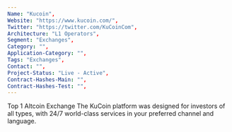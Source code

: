 ```yaml
---
Name: "Kucoin",
Website: "https://www.kucoin.com/",
Twitter: "https://twitter.com/KuCoinCom",
Architecture: "L1 Operators",
Segment: "Exchanges",
Category: "",
Application-Category: "",
Tags: "Exchanges",
Contact: "",
Project-Status: "Live - Active",
Contract-Hashes-Main: "",
Contract-Hashes-Test: "",
---
```

<!--lang:en--> 
Top 1 Altcoin Exchange
The KuCoin platform was designed for investors of all types, with 24/7 world-class services in your preferred channel and language.
<!--lang:es--] 
Los 1 principales intercambios de altcoins
La plataforma KuCoin fue diseñada para inversionistas de todo tipo, con servicios de clase mundial las 24 horas, los 7 días de la semana en su canal e idioma preferido.
<!--lang:de--] 
Top 1 Altcoin-Börse
Die KuCoin-Plattform wurde für Investoren aller Art entwickelt, mit erstklassigen 24/7-Services in Ihrem bevorzugten Kanal und Ihrer bevorzugten Sprache.
<!--lang:fr--] 
Top 1 échange Altcoin
La plate-forme KuCoin a été conçue pour les investisseurs de tous types, avec des services de classe mondiale 24h/24 et 7j/7 dans votre canal et votre langue préférés.
<!--lang:pl--] 
Pierwsza giełda altcoinów
Platforma KuCoin została zaprojektowana dla inwestorów wszystkich typów, oferując światowej klasy usługi 24/7 w preferowanym przez Ciebie kanale i języku.
<!--lang:uk--] 
1 найкраща біржа альткойнів
Платформа KuCoin була розроблена для інвесторів усіх типів із цілодобовими послугами світового рівня на обраному вами каналі та мовою.
[!--lang:*-->  
